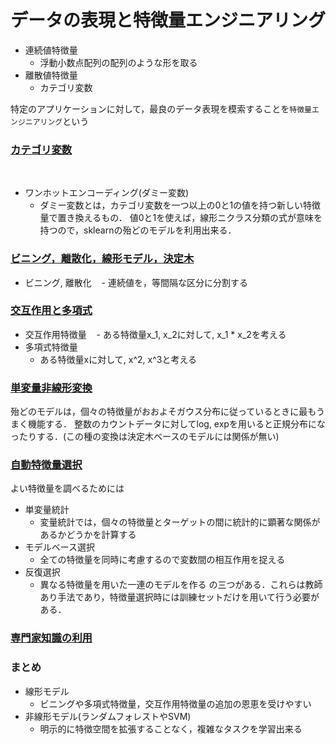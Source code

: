 # データの表現と特徴量エンジニアリング

- 連続値特徴量
    - 浮動小数点配列の配列のような形を取る
- 離散値特徴量
    - カテゴリ変数
    
特定のアプリケーションに対して，最良のデータ表現を模索することを`特徴量エンジニアリング`という

### [カテゴリ変数](https://github.com/kajyuuen/IntroductionToMachineLearningWithPython/blob/master/ch04/categorical_variables.ipynb)
    
- ワンホットエンコーディング(ダミー変数)
    - ダミー変数とは，カテゴリ変数を一つ以上の0と1の値を持つ新しい特徴量で置き換えるもの． 値0と1を使えば，線形ニクラス分類の式が意味を持つので，sklearnの殆どのモデルを利用出来る．

### [ビニング，離散化，線形モデル，決定木](https://github.com/kajyuuen/IntroductionToMachineLearningWithPython/blob/master/ch04/binning.ipynb)

- ビニング, 離散化
    - 連続値を，等間隔な区分に分割する

### [交互作用と多項式](https://github.com/kajyuuen/IntroductionToMachineLearningWithPython/blob/master/ch04/interactions_and_polynomials.ipynb)

- 交互作用特徴量
    - ある特徴量x_1, x_2に対して, x_1 * x_2を考える
- 多項式特徴量
    - ある特徴量xに対して, x^2, x^3と考える

### [単変量非線形変換](https://github.com/kajyuuen/IntroductionToMachineLearningWithPython/blob/master/ch04/univariate_non-linear_transformations.ipynb)

殆どのモデルは，個々の特徴量がおおよそガウス分布に従っているときに最もうまく機能する．
整数のカウントデータに対してlog, expを用いると正規分布になったりする．(この種の変換は決定木ベースのモデルには関係が無い)

### [自動特徴量選択](https://github.com/kajyuuen/IntroductionToMachineLearningWithPython/blob/master/ch04/automatic_feature_selection.ipynb)

よい特徴量を調べるためには

- 単変量統計
    - 変量統計では，個々の特徴量とターゲットの間に統計的に顕著な関係があるかどうかを計算する
- モデルベース選択
    - 全ての特徴量を同時に考慮するので変数間の相互作用を捉える
- 反復選択
    - 異なる特徴量を用いた一連のモデルを作る
の三つがある．これらは教師あり手法であり，特徴量選択時には訓練セットだけを用いて行う必要がある．

### [専門家知識の利用](https://github.com/kajyuuen/IntroductionToMachineLearningWithPython/blob/master/ch04/utilizing_expert_knowledge.ipynb)

### まとめ

- 線形モデル
    - ビニングや多項式特徴量，交互作用特徴量の追加の恩恵を受けやすい
- 非線形モデル(ランダムフォレストやSVM)
    - 明示的に特徴空間を拡張することなく，複雑なタスクを学習出来る
